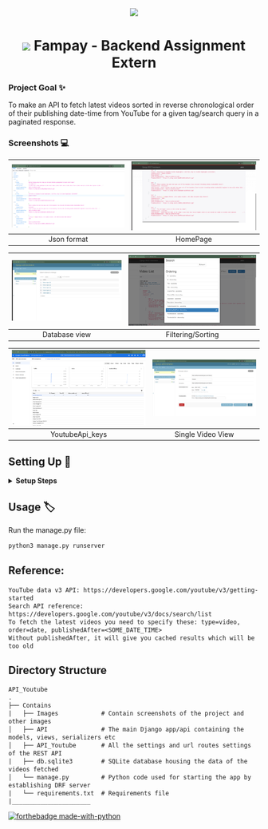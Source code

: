  <div align="center"> 
 <img width ="300" src="https://externship.github.in/assets/Logo/Logo%20Color.svg"/>
 </div>

<h1 align="center">
<img  width="30" src="https://user-images.githubusercontent.com/77020164/146640192-61300696-16fd-4e8d-be1e-226ba1f90c52.png"/>
Fampay - Backend Assignment Extern
</h1>


### Project Goal ✨

To make an API to fetch latest videos sorted in reverse chronological order of their publishing date-time from YouTube for a given tag/search query in a paginated response.


### Screenshots :computer:

| ![Add-1](API_Youtube/Images/Json_Format_.png)  |  ![ADD-2](API_Youtube/Images/API1.png) |
|:---:|:---:|
| Json format | HomePage |

| ![Add-1](API_Youtube/Images/Objects.png)  |  ![ADD-2](API_Youtube/Images/Search.png) |
|:---:|:---:|
| Database view | Filtering/Sorting |

| ![Add-1](API_Youtube/Images/YoutubeAPI.png)  |  ![ADD-2](API_Youtube/Images/admin.png) |
|:---:|:---:|
| YoutubeApi_keys | Single Video View |

## Setting Up 🔨

 <details>
  <summary><strong>Setup Steps</strong></summary>

- Clone the Repository
 ```
$ git clone https://github.com/yashikajotwani12/API_Youtube
 ```
- Go the the folder
 ```
$ cd API_Youtube
 ```
- Setup Virtual environment
 ```
$ python3 -m venv env
```
- Activate the virtual environment
```
$ source env/bin/activate
```
- Install dependencies using
```
$ pip install -r requirements.txt
```
- Modify settings.py File - Remove the existing keys and add your own YouTube Data API keys in the form [key1, key2, ...]:
```
$ API_KEYS = ['Google_API_Key_1', 'Google_API_Key_2','Google_API_Key_3',] 
```
- Make migrations using
```
$ python manage.py makemigrations
```
- Migrate Database
```
$ python manage.py migrate
```
- Create a superuser
```
$ python manage.py createsuperuser
```
- Run server using
```
$ python manage.py runserver
``` 
  
</details>


## Usage :label:

Run the manage.py file:

```python
python3 manage.py runserver
```
## Reference:

    YouTube data v3 API: https://developers.google.com/youtube/v3/getting-started
    Search API reference: https://developers.google.com/youtube/v3/docs/search/list
    To fetch the latest videos you need to specify these: type=video, order=date, publishedAfter=<SOME_DATE_TIME>
    Without publishedAfter, it will give you cached results which will be too old


## Directory Structure
    
    API_Youtube            
    .
    ├── Contains       
    |   ├── Images            # Contain screenshots of the project and other images
    │   ├── API               # The main Django app/api containing the models, views, serializers etc
    │   ├── API_Youtube       # All the settings and url routes settings of the REST API
    |   ├── db.sqlite3        # SQLite database housing the data of the videos fetched
    │   └── manage.py         # Python code used for starting the app by establishing DRF server
    |   └── requirements.txt  # Requirements file
    |______________________   
[![forthebadge made-with-python](http://ForTheBadge.com/images/badges/made-with-python.svg)](https://github.com/yashikajotwani12/API_Youtube)
